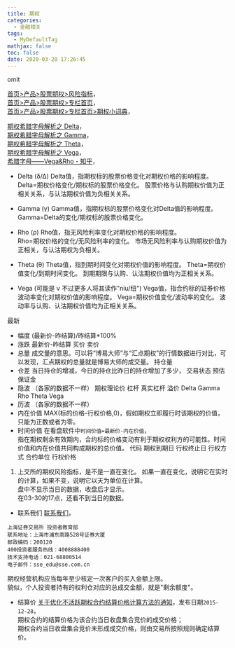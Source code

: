 ```yaml
---
title: 期权
categories:
  - 金融相关
tags:
  - MyDefaultTag
mathjax: false
toc: false
date: 2020-03-28 17:26:45
---
```

omit
<!--more-->

[首页>产品>股票期权>风险指标](http://www.sse.com.cn/assortment/options/risk/)，  
[首页>产品>股票期权>专栏首页](http://www.sse.com.cn/assortment/options/home/)，  
[首页>产品>股票期权>专栏首页>期权小词典](http://edu.sse.com.cn/col/option/dictionary/)，  

[期权希腊字母解析之 Delta](https://www.glqh.com/res_base/glqh_com_www/upload/article/file/2017_1/3_30/cl64j0vu6qe7.pdf)，  
[期权希腊字母解析之 Gamma](https://www.glqh.com/res_base/glqh_com_www/upload/article/file/2017_1/3_30/zrjjj0vu7vn5.pdf)，  
[期权希腊字母解析之 Theta](https://www.glqh.com/res_base/glqh_com_www/upload/article/file/2017_1/3_30/ekhaj0vuasc0.pdf)，  
[期权希腊字母解析之 Vega](https://www.glqh.com/res_base/glqh_com_www/upload/article/file/2017_1/3_30/5942j0vu9j38.pdf)，  
[希腊字母——Vega&Rho - 知乎](https://zhuanlan.zhihu.com/p/54001236)，  

* Delta (δ/Δ)
Delta值，指期权标的股票价格变化对期权价格的影响程度。  
Delta=期权价格变化/期权标的股票价格变化。
股票价格与认购期权价值为正相关关系，与认沽期权价值为负相关关系。  

* Gamma (γ)
Gamma值，指期权标的股票价格变化对Delta值的影响程度。  
Gamma=Delta的变化/期权标的股票价格变化。

* Rho (ρ)
Rho值，指无风险利率变化对期权价格的影响程度。  
Rho=期权价格的变化/无风险利率的变化。
市场无风险利率与认购期权价值为正相关，与认沽期权为负相关。

* Theta (θ)
Theta值，指到期时间变化对期权价值的影响程度。
Theta=期权价值变化/到期时间变化。
到期期限与认购、认沽期权价值均为正相关关系。

* Vega (可能是 ν 不过更多人将其读作"niu/纽")
Vega值，指合约标的证券价格波动率变化对期权价值的影响程度。
Vega=期权价值变化/波动率的变化。
波动率与认购、认沽期权价值均为正相关关系。




最新
* 幅度
(最新价-昨结算)/昨结算*100%
* 涨跌
最新价-昨结算
买价
卖价
* 总量
成交量的意思。可以将“博易大师”与“汇点期权”的行情数据进行对比，可以发现，汇点期权的总量就是博易大师的成交量。
持仓量
* 仓差
当日持仓的增减，今日的持仓比昨日的持仓增加了多少，
交易状态
预估保证金
* 隐波
（各家的数据不一样）
期权理论价
杠杆
真实杠杆
溢价
Delta
Gamma
Rho
Theta
Vega
* 历波
（各家的数据不一样）
* 内在价值
MAX(标的价格-行权价格,0)，假如期权立即履行时该期权的价值，只能为正数或者为零。
* 时间价值
在看盘软件中`时间价值=最新价-内在价值`，  
指在期权剩余有效期内，合约标的价格变动有利于期权权利方的可能性。时间价值和内在价值共同构成期权的总价值。
代码
期权到期日
行权终止日
行权方式
合约单位
行权价格




1. 上交所的期权风险指标，是不是一直在变化。
如果一直在变化，说明它在实时的计算，如果不变，说明它以天为单位在计算。  
盘中不显示当日的数据，收盘后才显示。  
在03-30的17点，还看不到当日的数据。

* 联系我们
[联系我们](http://edu.sse.com.cn/col/option/contact/)，  
```
上海证券交易所 投资者教育部
联系地址：上海市浦东南路528号证券大厦
邮政编码：200120
400投资者服务热线：4008888400
技术支持电话：021-68800514
电子邮件：sse_edu@sse.com.cn
```
期权经营机构应当每年至少核定一次客户的买入金额上限。  
貌似，个人投资者持有的权利仓对应的总成交金额，就是"剩余额度"。  

* 结算价
[关于优化不活跃期权合约结算价格计算方法的通知](http://www.sse.com.cn/assortment/options/rule/c/c_20160201_4044375.shtml)，发布日期`2015-12-28`，  
期权合约的结算价格为该合约当日收盘集合竞价的成交价格；  
期权合约当日收盘集合竞价未形成成交价格，则由交易所按照规则确定结算价。  
